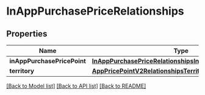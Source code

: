 # InAppPurchasePriceRelationships

## Properties
Name | Type | Description | Notes
------------ | ------------- | ------------- | -------------
**inAppPurchasePricePoint** | [**InAppPurchasePriceRelationshipsInAppPurchasePricePoint**](InAppPurchasePriceRelationshipsInAppPurchasePricePoint.md) |  | [optional] 
**territory** | [**AppPricePointV2RelationshipsTerritory**](AppPricePointV2RelationshipsTerritory.md) |  | [optional] 

[[Back to Model list]](../README.md#documentation-for-models) [[Back to API list]](../README.md#documentation-for-api-endpoints) [[Back to README]](../README.md)


